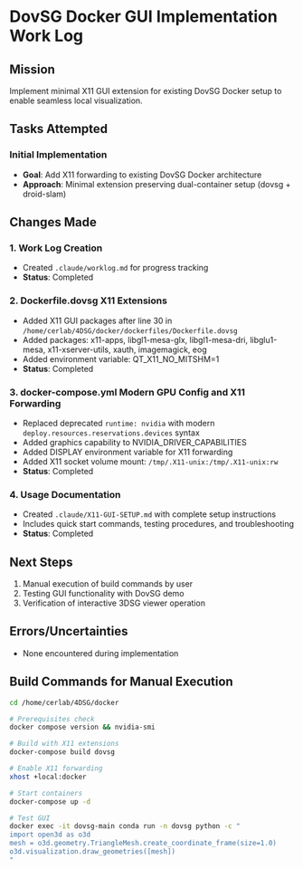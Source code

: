 # DovSG Docker GUI Implementation Work Log

## Mission
Implement minimal X11 GUI extension for existing DovSG Docker setup to enable seamless local visualization.

## Tasks Attempted

### Initial Implementation
- **Goal**: Add X11 forwarding to existing DovSG Docker architecture
- **Approach**: Minimal extension preserving dual-container setup (dovsg + droid-slam)

## Changes Made

### 1. Work Log Creation
- Created `.claude/worklog.md` for progress tracking
- **Status**: Completed

### 2. Dockerfile.dovsg X11 Extensions
- Added X11 GUI packages after line 30 in `/home/cerlab/4DSG/docker/dockerfiles/Dockerfile.dovsg`
- Added packages: x11-apps, libgl1-mesa-glx, libgl1-mesa-dri, libglu1-mesa, x11-xserver-utils, xauth, imagemagick, eog
- Added environment variable: QT_X11_NO_MITSHM=1
- **Status**: Completed

### 3. docker-compose.yml Modern GPU Config and X11 Forwarding
- Replaced deprecated `runtime: nvidia` with modern `deploy.resources.reservations.devices` syntax
- Added graphics capability to NVIDIA_DRIVER_CAPABILITIES
- Added DISPLAY environment variable for X11 forwarding
- Added X11 socket volume mount: `/tmp/.X11-unix:/tmp/.X11-unix:rw`
- **Status**: Completed

### 4. Usage Documentation
- Created `.claude/X11-GUI-SETUP.md` with complete setup instructions
- Includes quick start commands, testing procedures, and troubleshooting
- **Status**: Completed

## Next Steps
1. Manual execution of build commands by user
2. Testing GUI functionality with DovSG demo
3. Verification of interactive 3DSG viewer operation

## Errors/Uncertainties
- None encountered during implementation

## Build Commands for Manual Execution
```bash
cd /home/cerlab/4DSG/docker

# Prerequisites check
docker compose version && nvidia-smi

# Build with X11 extensions
docker-compose build dovsg

# Enable X11 forwarding
xhost +local:docker

# Start containers
docker-compose up -d

# Test GUI
docker exec -it dovsg-main conda run -n dovsg python -c "
import open3d as o3d
mesh = o3d.geometry.TriangleMesh.create_coordinate_frame(size=1.0)
o3d.visualization.draw_geometries([mesh])
"
```